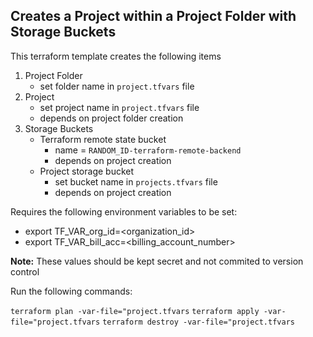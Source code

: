 
## Creates a Project within a Project Folder with Storage Buckets

This terraform template creates the following items

1. Project Folder
   - set folder name in `project.tfvars` file
2. Project
   - set project name in `project.tfvars` file
   - depends on project folder creation
3. Storage Buckets
   - Terraform remote state bucket
     - name = `RANDOM_ID-terraform-remote-backend`
     - depends on project creation
   - Project storage bucket
     - set bucket name in `projects.tfvars` file
     - depends on project creation

Requires the following environment variables to be set:
- export TF_VAR_org_id=<organization_id>
- export TF_VAR_bill_acc=<billing_account_number>
  
**Note:** These values should be kept secret and not commited to version control

Run the following commands:

`terraform plan -var-file="project.tfvars`
`terraform apply -var-file="project.tfvars`
`terraform destroy -var-file="project.tfvars`